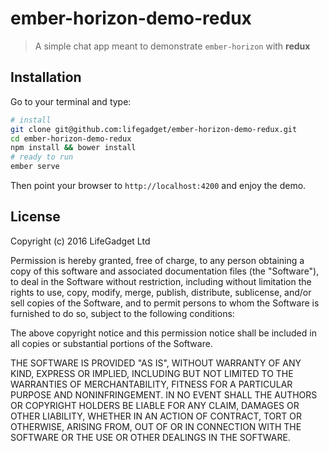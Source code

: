 # ember-horizon-demo-redux

> A simple chat app meant to demonstrate `ember-horizon` with **redux**

## Installation

Go to your terminal and type:

````sh
# install
git clone git@github.com:lifegadget/ember-horizon-demo-redux.git
cd ember-horizon-demo-redux
npm install && bower install
# ready to run
ember serve
````

Then point your browser to `http://localhost:4200` and enjoy the demo.

## License

Copyright (c) 2016 LifeGadget Ltd

Permission is hereby granted, free of charge, to any person obtaining a copy of
this software and associated documentation files (the "Software"), to deal in
the Software without restriction, including without limitation the rights to
use, copy, modify, merge, publish, distribute, sublicense, and/or sell copies
of the Software, and to permit persons to whom the Software is furnished to do
so, subject to the following conditions:

The above copyright notice and this permission notice shall be included in all
copies or substantial portions of the Software.

THE SOFTWARE IS PROVIDED "AS IS", WITHOUT WARRANTY OF ANY KIND, EXPRESS OR
IMPLIED, INCLUDING BUT NOT LIMITED TO THE WARRANTIES OF MERCHANTABILITY,
FITNESS FOR A PARTICULAR PURPOSE AND NONINFRINGEMENT. IN NO EVENT SHALL THE
AUTHORS OR COPYRIGHT HOLDERS BE LIABLE FOR ANY CLAIM, DAMAGES OR OTHER
LIABILITY, WHETHER IN AN ACTION OF CONTRACT, TORT OR OTHERWISE, ARISING FROM,
OUT OF OR IN CONNECTION WITH THE SOFTWARE OR THE USE OR OTHER DEALINGS IN THE
SOFTWARE.
